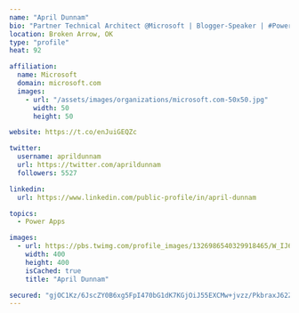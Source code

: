 ```yaml
---
name: "April Dunnam"
bio: "Partner Technical Architect @Microsoft | Blogger-Speaker | #PowerApps, #PowerAutomate, #Office365, #SharePoint | #WIT | #Karaoke Queen"
location: Broken Arrow, OK
type: "profile"
heat: 92

affiliation:
  name: Microsoft
  domain: microsoft.com
  images:
    - url: "/assets/images/organizations/microsoft.com-50x50.jpg"
      width: 50
      height: 50

website: https://t.co/enJuiGEQZc

twitter:
  username: aprildunnam
  url: https://twitter.com/aprildunnam
  followers: 5527

linkedin:
  url: https://www.linkedin.com/public-profile/in/april-dunnam

topics:
  - Power Apps

images:
  - url: https://pbs.twimg.com/profile_images/1326986540329918465/W_IJ6Ih2_400x400.jpg
    width: 400
    height: 400
    isCached: true
    title: "April Dunnam"

secured: "gjOC1Kz/6JscZY0B6xg5FpI470bG1dK7KGjOiJ55EXCMw+jvzz/PkbraxJ62ZsosvzusVZ5ijkiqlihPldCIl2I2tEjrB97HLPgoJFruOS54ocv5SyFcuPoaN7uSC1ECfMyCsJeWWLl0OIXr7M4kwdnUlKh+gHM488t3M0EDOgJsgCTE9yNibIMxycRlrZmO9CoxIqNzFmxygKaTYWAkyjhqteVH6NarFcLN8tezUbornLyBcQtfCPNW8mQWci/o3YU97N1AluBS/Vp++DRpgMqDJj6ziRR083Xg/SE3A2YNzzRQQOTSNnVVg/67nkKGM/b797ESlvZhOlXWtycpnvRIxTdRLwdFd19fY2P62AIJbFKQt/Y8jisl8ksmkkUsE4wZd3CzQjO39iTMRxzxVD7jlgkOCSkGxqlYVxmsvzo=;xUJ/YuWxR4vFFDBm7kpOzQ=="
---
```


